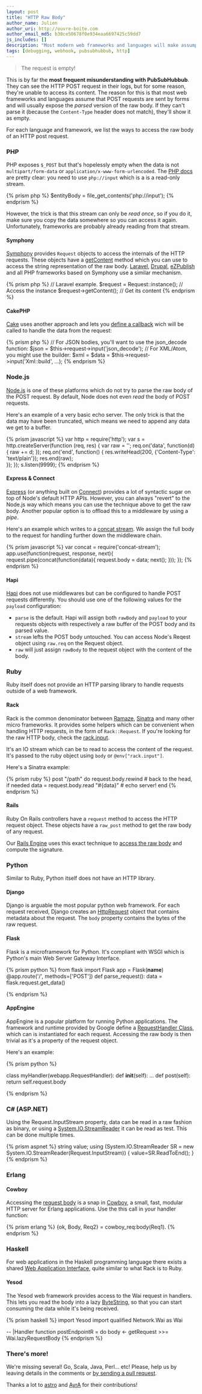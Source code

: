 ```yaml
---
layout: post
title: "HTTP Raw Body"
author_name: Julien
author_uri: http://ouvre-boite.com
author_email_md5: b30ce50678f0e934eaa6697425c59dd7
js_includes: []
description: "Most modern web frameworks and languages will make assumption about the body of HTTP POST requests and try to parse it. However, often, with webhooks, you'll want to access its raw version."
tags: [debugging, webhook, pubsubhubbub, http]
---
```


> The request is empty!

This is by far the **most frequent misunderstanding with PubSubHubbub**. They can see the HTTP POST request in their logs, but for some reason, they're unable to access its content. The reason for this is that most web frameworks and languages assume that POST requests are sent by forms and will usually expose the *parsed* version of the raw body. If they can't parse it (because the `Content-Type` header does not match), they'll show it as empty.

For each language and framework, we list the ways to access the raw body of an HTTP post request. 

### PHP

PHP exposes `$_POST` but that's hopelessly empty when the data is not `multipart/form-data` or `application/x-www-form-urlencoded`. The [PHP docs](http://php.net/manual/en/wrappers.php.php#wrappers.php.input) are pretty clear: you need to use `php://input` which is a is a read-only stream.

{% prism php %}
$entityBody = file_get_contents('php://input');
{% endprism %}

However, the trick is that this stream can only be *read once*, so if you do it, make sure you copy the data somewhere so you can access it again. Unfortunately, frameworks are probably already reading from that stream.

#### Symphony

[Symphony](http://symfony.com/) provides `Request` objects to access the internals of the HTTP requests. These objects have a [getContent](http://api.symfony.com/2.0/Symfony/Component/HttpFoundation/Request.html#method_getContent) method which you can use to access the string representation of the raw body. [Laravel](http://laravel.com/), [Drupal](https://www.drupal.org/), [eZPublish](http://ez.no/) and all PHP frameworks based on Symphony use a similar mechanism.

{% prism php %}
// Laravel example.
$request = Request::instance(); // Access the instance
$request->getContent(); // Get its content
{% endprism %}

#### CakePHP

[Cake](http://cakephp.org/) uses another approach and lets you [define a callback](http://book.cakephp.org/2.0/en/controllers/request-response.html#CakeRequest::input) wich will be called to handle the data from the request:

{% prism php %}
// For JSON bodies, you'll want to use the json_decode function:
$json = $this->request->input('json_decode');
// For XML/Atom, you might use the builder:
$xml = $data = $this->request->input('Xml::build', ...);
{% endprism %}

### Node.js

[Node.js](https://nodejs.org/) is one of these platforms which do not try to parse the raw body of the POST request. By default, Node does not even *read* the body of POST requests.

Here's an example of a very basic echo server. The only trick is that the data may have been truncated, which means we need to append any data we get to a buffer.

{% prism javascript %}
var http = require('http');
var s = http.createServer(function (req, res) {
  var raw = '';
  req.on('data', function(d) {
    raw += d; 
  });
  req.on('end', function() {
    res.writeHead(200, {'Content-Type': 'text/plain'});
    res.end(raw);   
  });
});
s.listen(9999);
{% endprism %}

#### Express & Connect

[Express](http://expressjs.com/) (or anything built on [Connect](https://github.com/senchalabs/connect#readme)) provides a lot of syntactic sugar on top of Node's default HTTP APIs. However, you can always "revert" to the Node.js way which means you can use the technique above to get the raw body. Another popular option is to offload this to a middleware by using a *pipe*.

Here's an example which writes to a [concat stream](https://www.npmjs.com/package/concat-stream). We assign the full body to the request for handling further down the middleware chain.

{% prism javascript %}
var concat = require('concat-stream');
app.use(function(request, response, next){
  request.pipe(concat(function(data){
    request.body = data; 
    next();
  }));
});
{% endprism %}

#### Hapi

[Hapi](http://hapijs.com/) does not use middlewares but can be configured to handle POST requests differently. You should use one of the following values for the `payload` configuration:

* `parse` is the default. Hapi will assign both `rawBody` and `payload` to your requests objects with respectively a raw buffer of the POST body and its parsed value.
* `stream` lefts the POST body untouched. You can access Node's Reqest object using `raw.req` on the Request object.
* `raw` will just assign `rawBody` to the request object with the content of the body. 

### Ruby

Ruby itself does not provide an HTTP parsing library to handle requests outside of a web framework. 

#### Rack

Rack is the common denominator between [Ramaze](http://ramaze.net/), [Sinatra](http://www.sinatrarb.com/) and many other micro frameworks. It provides some helpers which can be convenient when handling HTTP requests, in the form of `Rack::Request`. If you're looking for the raw HTTP body, check the [rack.input](http://www.rubydoc.info/github/rack/rack/master/file/SPEC#The_Input_Stream). 

It's an IO stream which can be to read to access the content of the request. It's passed to the ruby object using `body` or `@env["rack.input"]`.

Here's a Sinatra example:

{% prism ruby %}
post "/path" do
  request.body.rewind  # back to the head, if needed
  data = request.body.read
  "#{data}" # echo server!
end
{% endprism %}

#### Rails

Ruby On Rails controllers have a `request` method to access the HTTP request object. These objects have a `raw_post` method to get the raw body of any request.

Our [Rails Engine](https://rubygems.org/gems/superfeedr_engine/) uses this exact technique to  [access the raw body](https://github.com/superfeedr/superfeedr-engine/blob/master/app/controllers/superfeedr_engine/pubsubhubbub_controller.rb#L21) and compute the signature.


### Python

Similar to Ruby, Python itself does not have an HTTP library.

#### Django

Django is arguable the most popular python web framework. For each request received, Django creates an [HttpRequest](https://docs.djangoproject.com/en/1.8/ref/request-response/#django.http.HttpRequest) object that contains metadata about the request. The `body` property contains the bytes of the raw request.

#### Flask

Flask is a microframework for Python. It's compliant with WSGI which is Python's main Web Server Gateway Interface.

{% prism python %}
from flask import Flask
app = Flask(__name__)
@app.route('/', methods=['POST'])
def parse_request():
    data = flask.request.get_data()

{% endprism %}

#### AppEngine

AppEngine is a popular platform for running Python applications. The framework and runtime provided by Google define a [RequestHandler Class](https://cloud.google.com/appengine/docs/python/tools/webapp/requesthandlerclass?csw=1), which can is instantiated for each request. Accessing the raw body is then trivial as it's a property of the request object.

Here's an example:

{% prism python %}

class myHandler(webapp.RequestHandler):
def __init__(self):
  ...
def post(self):
  return self.request.body

{% endprism %}

### C# (ASP.NET)

Using the Request.InputStream property, data can be read in a raw fashion as binary, or using a [System.IO.StreamReader](https://msdn.microsoft.com/de-de/library/system.io.streamreader%28v=vs.110%29.aspx) it can be read as test. This can be done multiple times.

{% prism aspnet %}
string value;
using (System.IO.StreamReader SR = new System.IO.StreamReader(Request.InputStream))
{
    value=SR.ReadToEnd();
}
{% endprism %}

### Erlang

#### Cowboy

Accessing the [request body](http://ninenines.eu/docs/en/cowboy/1.0/guide/req_body/) is a snap in [Cowboy](https://github.com/ninenines/cowboy), a small, fast, modular HTTP server for Erlang applications. Use the this call in your handler function:

{% prism erlang %}
{ok, Body, Req2} = cowboy_req:body(Req1).
{% endprism %}


### Haskell

For web applications in the Haskell programming language there exists a shared [Web Application Interface](http://hackage.haskell.org/package/wai-3.0.2.3/docs/Network-Wai.html#v:requestBody), quite similar to what Rack is to Ruby.

#### Yesod

The Yesod web framework provides access to the Wai request in handlers. This lets you read the body into a lazy [ByteString](http://hackage.haskell.org/package/bytestring/docs/Data-ByteString-Lazy.html), so that you can start consuming the data while it's being received.

{% prism haskell %}
import Yesod
import qualified Network.Wai as Wai

-- |Handler function
postEndpointR = do
  body <- getRequest >>= Wai.lazyRequestBody
{% endprism %}


### There's more!

We're missing several! Go, Scala, Java, Perl... etc! Please, help us by leaving details in the comments or [by sending a pull request](https://github.com/superfeedr/blog.superfeedr.com/edit/master/_posts/2015-05-05-http-raw-body.markdown).

Thanks a lot to [astro](https://github.com/astro) and [AyrA](https://github.com/AyrA) for their contributions!
